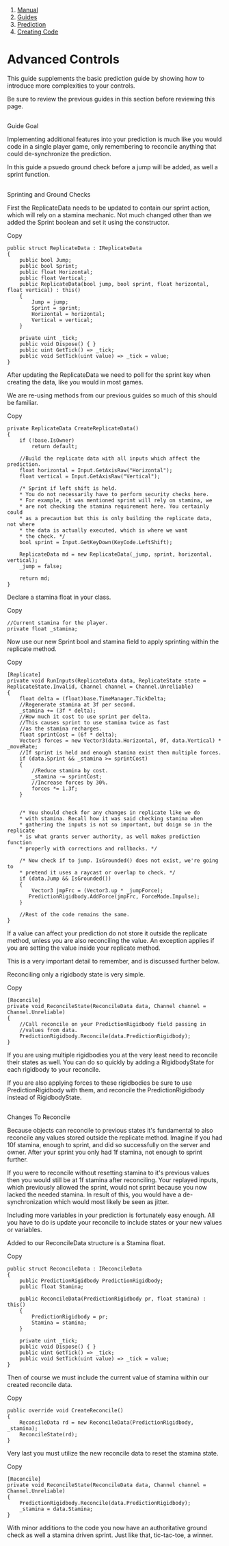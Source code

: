 1.  [Manual](/docs/manual)
3.  [Guides](/docs/manual/guides)
5.  [Prediction](/docs/manual/guides/prediction)
7.  [Creating Code](/docs/manual/guides/prediction/creating-code)

# Advanced Controls

This guide supplements the basic prediction guide by showing how to introduce more complexities to your controls.

Be sure to review the previous guides in this section before reviewing this page.

## 


Guide Goal

Implementing additional features into your prediction is much like you would code in a single player game, only remembering to reconcile anything that could de-synchronize the prediction.

In this guide a psuedo ground check before a jump will be added, as well a sprint function.

## 


Sprinting and Ground Checks

First the ReplicateData needs to be updated to contain our sprint action, which will rely on a stamina mechanic. Not much changed other than we added the Sprint boolean and set it using the constructor.

Copy

    public struct ReplicateData : IReplicateData
    {
        public bool Jump;
        public bool Sprint;
        public float Horizontal;
        public float Vertical;
        public ReplicateData(bool jump, bool sprint, float horizontal, float vertical) : this()
        {
            Jump = jump;
            Sprint = sprint;
            Horizontal = horizontal;
            Vertical = vertical;
        }
    
        private uint _tick;
        public void Dispose() { }
        public uint GetTick() => _tick;
        public void SetTick(uint value) => _tick = value;
    }

After updating the ReplicateData we need to poll for the sprint key when creating the data, like you would in most games.

We are re-using methods from our previous guides so much of this should be familiar.

Copy

    private ReplicateData CreateReplicateData()
    {
        if (!base.IsOwner)
            return default;
    
        //Build the replicate data with all inputs which affect the prediction.
        float horizontal = Input.GetAxisRaw("Horizontal");
        float vertical = Input.GetAxisRaw("Vertical");
    
        /* Sprint if left shift is held.
        * You do not necessarily have to perform security checks here.
        * For example, it was mentioned sprint will rely on stamina, we
        * are not checking the stamina requirement here. You certainly could
        * as a precaution but this is only building the replicate data, not where
        * the data is actually executed, which is where we want
        * the check. */
        bool sprint = Input.GetKeyDown(KeyCode.LeftShift);
        
        ReplicateData md = new ReplicateData(_jump, sprint, horizontal, vertical);
        _jump = false;
    
        return md;
    }

Declare a stamina float in your class.

Copy

    //Current stamina for the player.
    private float _stamina;

Now use our new Sprint bool and stamina field to apply sprinting within the replicate method.

Copy

    [Replicate]
    private void RunInputs(ReplicateData data, ReplicateState state = ReplicateState.Invalid, Channel channel = Channel.Unreliable)
    {
        float delta = (float)base.TimeManager.TickDelta;
        //Regenerate stamina at 3f per second.
        _stamina += (3f * delta);
        //How much it cost to use sprint per delta.
        //This causes sprint to use stamina twice as fast
        //as the stamina recharges.
        float sprintCost = (6f * delta);
        Vector3 forces = new Vector3(data.Horizontal, 0f, data.Vertical) * _moveRate;
        //If sprint is held and enough stamina exist then multiple forces.
        if (data.Sprint && _stamina >= sprintCost)
        {    
            //Reduce stamina by cost.
            _stamina -= sprintCost;
            //Increase forces by 30%.
            forces *= 1.3f;
        }
        
    
        /* You should check for any changes in replicate like we do
        * with stamina. Recall how it was said checking stamina when
        * gathering the inputs is not so important, but doign so in the replicate
        * is what grants server authority, as well makes prediction function
        * properly with corrections and rollbacks. */
        
        /* Now check if to jump. IsGrounded() does not exist, we're going to
        * pretend it uses a raycast or overlap to check. */
        if (data.Jump && IsGrounded())
        {
            Vector3 jmpFrc = (Vector3.up * _jumpForce);
           PredictionRigidbody.AddForce(jmpFrc, ForceMode.Impulse);
        }
        
        //Rest of the code remains the same.
    }

If a value can affect your prediction do not store it outside the replicate method, unless you are also reconciling the value. An exception applies if you are setting the value inside your replicate method.

This is a very important detail to remember, and is discussed further below.

Reconciling only a rigidbody state is very simple.

Copy

    [Reconcile]
    private void ReconcileState(ReconcileData data, Channel channel = Channel.Unreliable)
    {
        //Call reconcile on your PredictionRigidbody field passing in
        //values from data.
        PredictionRigidbody.Reconcile(data.PredictionRigidbody);
    }

If you are using multiple rigidbodies you at the very least need to reconcile their states as well. You can do so quickly by adding a RigidbodyState for each rigidbody to your reconcile.

If you are also applying forces to these rigidbodies be sure to use PredictionRigidbody with them, and reconcile the PredictionRigidbody instead of RigidbodyState.

## 


Changes To Reconcile

Because objects can reconcile to previous states it's fundamental to also reconcile any values stored outside the replicate method. Imagine if you had 10f stamina, enough to sprint, and did so successfully on the server and owner. After your sprint you only had 1f stamina, not enough to sprint further.

If you were to reconcile without resetting stamina to it's previous values then you would still be at 1f stamina after reconciling. Your replayed inputs, which previously allowed the sprint, would not sprint because you now lacked the needed stamina. In result of this, you would have a de-synchronization which would most likely be seen as jitter.

Including more variables in your prediction is fortunately easy enough. All you have to do is update your reconcile to include states or your new values or variables.

Added to our ReconcileData structure is a Stamina float.

Copy

    public struct ReconcileData : IReconcileData
    {
        public PredictionRigidbody PredictionRigidbody;
        public float Stamina;
        
        public ReconcileData(PredictionRigidbody pr, float stamina) : this()
        {
            PredictionRigidbody = pr;
            Stamina = stamina;
        }
    
        private uint _tick;
        public void Dispose() { }
        public uint GetTick() => _tick;
        public void SetTick(uint value) => _tick = value;
    }

Then of course we must include the current value of stamina within our created reconcile data.

Copy

    public override void CreateReconcile()
    {
        ReconcileData rd = new ReconcileData(PredictionRigidbody, _stamina);
        ReconcileState(rd);
    }

Very last you must utilize the new reconcile data to reset the stamina state.

Copy

    [Reconcile]
    private void ReconcileState(ReconcileData data, Channel channel = Channel.Unreliable)
    {
        PredictionRigidbody.Reconcile(data.PredictionRigidbody);
        _stamina = data.Stamina;
    }

With minor additions to the code you now have an authoritative ground check as well a stamina driven sprint. Just like that, tic-tac-toe, a winner.